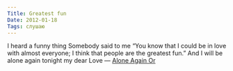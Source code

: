 ```yaml
---
Title: Greatest fun
Date: 2012-01-18
Tags: слушаю
---
```


I heard a funny thing
Somebody said to me
“You know that I could be in love with almost everyone;
I think that people are the greatest fun.”
And I will be alone again tonight my dear
Love — [Alone Again Or](http://www.youtube.com/watch?v=cNcXFy8QTC4)